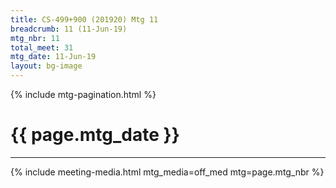 ```yaml
---
title: CS-499+900 (201920) Mtg 11
breadcrumb: 11 (11-Jun-19)
mtg_nbr: 11
total_meet: 31
mtg_date: 11-Jun-19
layout: bg-image
---
```

{% include mtg-pagination.html %}
<h1 class="text-center">{{ page.mtg_date }}</h1>
<hr />
{% include meeting-media.html mtg_media=off_med mtg=page.mtg_nbr %}
